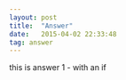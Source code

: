```yaml
---
layout: post
title:  "Answer"
date:   2015-04-02 22:33:48
tag: answer
---
```


this is answer 1 - with an if
